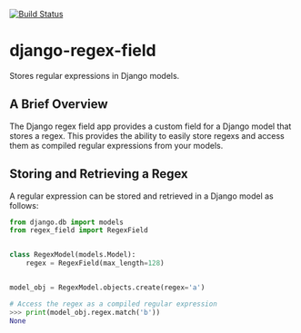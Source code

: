[![Build Status](https://travis-ci.org/ambitioninc/django-regex-field.png)](https://travis-ci.org/ambitioninc/django-regex-field)

# django-regex-field

Stores regular expressions in Django models.

## A Brief Overview
The Django regex field app provides a custom field for a Django model that
stores a regex. This provides the ability to easily store regexs and access
them as compiled regular expressions from your models.


## Storing and Retrieving a Regex
A regular expression can be stored and retrieved in a Django model as follows:
```python
from django.db import models
from regex_field import RegexField


class RegexModel(models.Model):
    regex = RegexField(max_length=128)


model_obj = RegexModel.objects.create(regex='a')

# Access the regex as a compiled regular expression
>>> print(model_obj.regex.match('b'))
None
```

